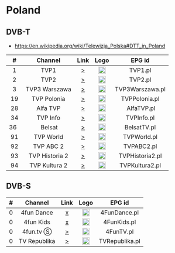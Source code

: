 <h1>Poland</h1>

<h2>DVB-T</h2>

* https://en.wikipedia.org/wiki/Telewizja_Polska#DTT_in_Poland

| #   | Channel        | Link  | Logo | EPG id |
|:---:|:--------------:|:-----:|:----:|:------:|
| 1   | TVP1 | [>](https://www.tvkaista.net/stream-forwarder/get.php?x=TVP1) | <img height="20" src="https://upload.wikimedia.org/wikipedia/commons/thumb/4/4a/TVP1_logo.svg/640px-TVP1_logo.svg.png"/> | TVP1.pl |
| 2   | TVP2 | [>](https://strims.top/tv/tvp2.m3u8) | <img height="20" src="https://upload.wikimedia.org/wikipedia/commons/thumb/2/27/TVP2_logo.svg/640px-TVP2_logo.svg.png"/> | TVP2.pl |
| 3   | TVP3 Warszawa | [>](https://www.tvkaista.net/stream-forwarder/get.php?x=TVP3Warszawa) | <img height="20" src="https://upload.wikimedia.org/wikipedia/commons/thumb/a/a7/TVP3_%282016%29.svg/640px-TVP3_%282016%29.svg.png"/> | TVP3Warszawa.pl |
| 19  | TVP Polonia | [>](https://www.tvkaista.net/stream-forwarder/get.php?x=TVPPolonia) | <img height="20" src="https://upload.wikimedia.org/wikipedia/commons/thumb/1/1a/TVP_Polonia_Logo_2020.svg/640px-TVP_Polonia_Logo_2020.svg.png"/> | TVPPolonia.pl |
| 28  | Alfa TVP | [>](https://www.tvkaista.net/stream-forwarder/get.php?x=AlfaTVP) | <img height="20" src="https://upload.wikimedia.org/wikipedia/commons/thumb/1/1f/Alfa_TVP_%282022%29.svg/640px-Alfa_TVP_%282022%29.svg.png"/> | AlfaTVP.pl |
| 34  | TVP Info | [>](https://www.tvkaista.net/stream-forwarder/get.php?x=TVPInfo) | <img height="20" src="https://upload.wikimedia.org/wikipedia/commons/thumb/c/ce/TVP_Info_logo.svg/640px-TVP_Info_logo.svg.png"/> | TVPInfo.pl |
| 36  | Belsat | [>](http://149.5.17.34:20041/play/a076) | <img height="20" src="https://upload.wikimedia.org/wikipedia/commons/thumb/6/63/Belsat_%282022%29.svg/768px-Belsat_%282022%29.svg.png"/> | BelsatTV.pl |
| 91  | TVP World | [>](https://www.tvkaista.net/stream-forwarder/get.php?x=TVPWorld) | <img height="20" src="https://upload.wikimedia.org/wikipedia/commons/thumb/8/8d/TVP_World_%282021%29.svg/640px-TVP_World_%282021%29.svg.png"/> | TVPWorld.pl |
| 92  | TVP ABC 2 | [>](https://www.tvkaista.net/stream-forwarder/get.php?x=TVPABC2) | <img height="20" src="https://upload.wikimedia.org/wikipedia/en/thumb/c/cb/TVP_ABC_2_%282022%29.svg/640px-TVP_ABC_2_%282022%29.svg.png"/> | TVPABC2.pl |
| 93  | TVP Historia 2 | [>](https://www.tvkaista.net/stream-forwarder/get.php?x=TVPHistoria2) | <img height="20" src="https://upload.wikimedia.org/wikipedia/commons/thumb/1/18/TVP_Historia_2_%282021%29.svg/640px-TVP_Historia_2_%282021%29.svg.png"/> | TVPHistoria2.pl |
| 94  | TVP Kultura 2 | [>](https://www.tvkaista.net/stream-forwarder/get.php?x=TVPKultura2) | <img height="20" src="https://upload.wikimedia.org/wikipedia/commons/thumb/1/13/TVP_Kultura_2_%282020%29.svg/640px-TVP_Kultura_2_%282020%29.svg.png"/> | TVPKultura2.pl |

<h2>DVB-S</h2>

| #   | Channel        | Link  | Logo | EPG id |
|:---:|:--------------:|:-----:|:----:|:------:|
| 0   | 4fun Dance | [x]() | <img height="20" src="https://i.imgur.com/ZEWHe1B.png"/> | 4FunDance.pl |
| 0   | 4fun Kids | [x]() | <img height="20" src="https://i.imgur.com/2JO5Y8c.png"/> | 4FunKids.pl |
| 0   | 4fun.tv Ⓢ | [>](https://stream.4fun.tv:8888/hls/4f_high/index.m3u8) | <img height="20" src="https://upload.wikimedia.org/wikipedia/commons/thumb/d/dd/4fun.tv_Logo_%282017%29.svg/640px-4fun.tv_Logo_%282017%29.svg.png"/> | 4FunTV.pl |
| 0   | TV Republika | [>](https://redir.cache.orange.pl/jupiter/o1-cl7/ssl/live/tvrepublika/live.m3u8) | <img height="20" src="https://i.imgur.com/ljpK6dZ.png"/> | TVRepublika.pl |
